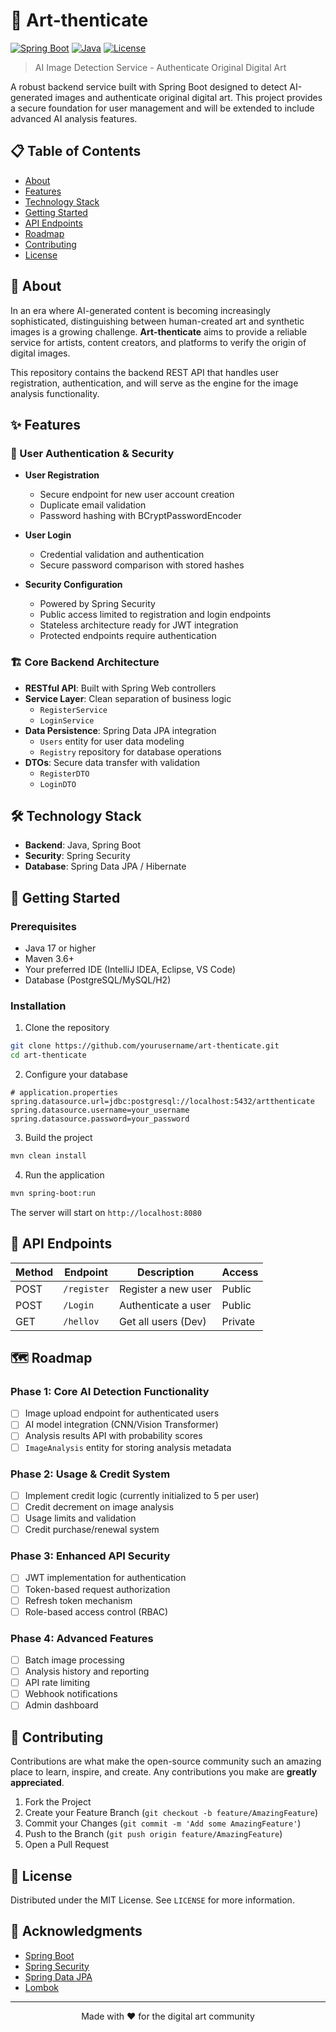 # 🎨 Art-thenticate

[![Spring Boot](https://img.shields.io/badge/Spring%20Boot-3.x-brightgreen.svg)](https://spring.io/projects/spring-boot)
[![Java](https://img.shields.io/badge/Java-17+-orange.svg)](https://www.oracle.com/java/)
[![License](https://img.shields.io/badge/License-MIT-blue.svg)](LICENSE)

> AI Image Detection Service - Authenticate Original Digital Art

A robust backend service built with Spring Boot designed to detect AI-generated images and authenticate original digital art. This project provides a secure foundation for user management and will be extended to include advanced AI analysis features.

## 📋 Table of Contents

- [About](#about)
- [Features](#features)
- [Technology Stack](#technology-stack)
- [Getting Started](#getting-started)
- [API Endpoints](#api-endpoints)
- [Roadmap](#roadmap)
- [Contributing](#contributing)
- [License](#license)

## 🎯 About

In an era where AI-generated content is becoming increasingly sophisticated, distinguishing between human-created art and synthetic images is a growing challenge. **Art-thenticate** aims to provide a reliable service for artists, content creators, and platforms to verify the origin of digital images.

This repository contains the backend REST API that handles user registration, authentication, and will serve as the engine for the image analysis functionality.

## ✨ Features

### 🔐 User Authentication & Security

- **User Registration**
  - Secure endpoint for new user account creation
  - Duplicate email validation
  - Password hashing with BCryptPasswordEncoder
  
- **User Login**
  - Credential validation and authentication
  - Secure password comparison with stored hashes
  
- **Security Configuration**
  - Powered by Spring Security
  - Public access limited to registration and login endpoints
  - Stateless architecture ready for JWT integration
  - Protected endpoints require authentication

### 🏗️ Core Backend Architecture

- **RESTful API**: Built with Spring Web controllers
- **Service Layer**: Clean separation of business logic
  - `RegisterService`
  - `LoginService`
- **Data Persistence**: Spring Data JPA integration
  - `Users` entity for user data modeling
  - `Registry` repository for database operations
- **DTOs**: Secure data transfer with validation
  - `RegisterDTO`
  - `LoginDTO`

## 🛠️ Technology Stack

- **Backend**: Java, Spring Boot
- **Security**: Spring Security
- **Database**: Spring Data JPA / Hibernate

## 🚀 Getting Started

### Prerequisites

- Java 17 or higher
- Maven 3.6+
- Your preferred IDE (IntelliJ IDEA, Eclipse, VS Code)
- Database (PostgreSQL/MySQL/H2)

### Installation

1. Clone the repository
```bash
git clone https://github.com/yourusername/art-thenticate.git
cd art-thenticate
```

2. Configure your database
```properties
# application.properties
spring.datasource.url=jdbc:postgresql://localhost:5432/artthenticate
spring.datasource.username=your_username
spring.datasource.password=your_password
```

3. Build the project
```bash
mvn clean install
```

4. Run the application
```bash
mvn spring-boot:run
```

The server will start on `http://localhost:8080`

## 📡 API Endpoints

| Method | Endpoint | Description | Access |
|--------|----------|-------------|--------|
| POST | `/register` | Register a new user | Public |
| POST | `/Login` | Authenticate a user | Public |
| GET | `/hellov` | Get all users (Dev) | Private |



## 🗺️ Roadmap

### Phase 1: Core AI Detection Functionality
- [ ] Image upload endpoint for authenticated users
- [ ] AI model integration (CNN/Vision Transformer)
- [ ] Analysis results API with probability scores
- [ ] `ImageAnalysis` entity for storing analysis metadata

### Phase 2: Usage & Credit System
- [ ] Implement credit logic (currently initialized to 5 per user)
- [ ] Credit decrement on image analysis
- [ ] Usage limits and validation
- [ ] Credit purchase/renewal system

### Phase 3: Enhanced API Security
- [ ] JWT implementation for authentication
- [ ] Token-based request authorization
- [ ] Refresh token mechanism
- [ ] Role-based access control (RBAC)

### Phase 4: Advanced Features
- [ ] Batch image processing
- [ ] Analysis history and reporting
- [ ] API rate limiting
- [ ] Webhook notifications
- [ ] Admin dashboard

## 🤝 Contributing

Contributions are what make the open-source community such an amazing place to learn, inspire, and create. Any contributions you make are **greatly appreciated**.

1. Fork the Project
2. Create your Feature Branch (`git checkout -b feature/AmazingFeature`)
3. Commit your Changes (`git commit -m 'Add some AmazingFeature'`)
4. Push to the Branch (`git push origin feature/AmazingFeature`)
5. Open a Pull Request

## 📄 License

Distributed under the MIT License. See `LICENSE` for more information.

## 🙏 Acknowledgments

- [Spring Boot](https://spring.io/projects/spring-boot)
- [Spring Security](https://spring.io/projects/spring-security)
- [Spring Data JPA](https://spring.io/projects/spring-data-jpa)
- [Lombok](https://projectlombok.org/)

---

<p align="center">Made with ❤️ for the digital art community</p>
